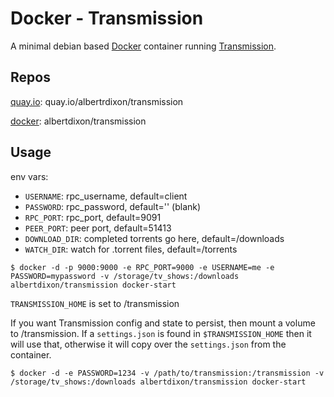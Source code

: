 # Docker - Transmission

A minimal debian based [Docker](http://www.docker.com) container running [Transmission](https://www.transmissionbt.com/).

## Repos

[quay.io](http://quay.io): quay.io/albertrdixon/transmission

[docker](http://hub.docker.com): albertdixon/transmission

## Usage

env vars:
  * `USERNAME`:     rpc_username, default=client
  * `PASSWORD`:     rpc_password, default='' (blank)
  * `RPC_PORT`:     rpc_port, default=9091
  * `PEER_PORT`:    peer port, default=51413
  * `DOWNLOAD_DIR`: completed torrents go here, default=/downloads
  * `WATCH_DIR`:    watch for .torrent files, default=/torrents

```
$ docker -d -p 9000:9000 -e RPC_PORT=9000 -e USERNAME=me -e PASSWORD=mypassword -v /storage/tv_shows:/downloads albertdixon/transmission docker-start
```

`TRANSMISSION_HOME` is set to /transmission

If you want Transmission config and state to persist, then mount a volume to /transmission. If a `settings.json` is found in `$TRANSMISSION_HOME` then it will use that, otherwise it will copy over the `settings.json` from the container.

```
$ docker -d -e PASSWORD=1234 -v /path/to/transmission:/transmission -v /storage/tv_shows:/downloads albertdixon/transmission docker-start
```
